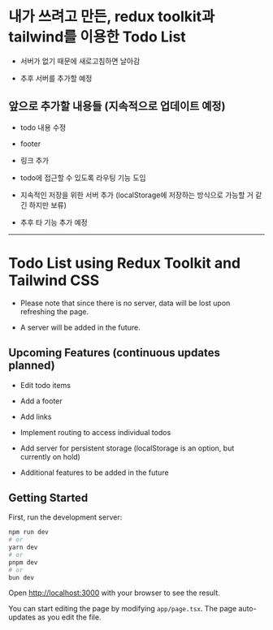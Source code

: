 # 내가 쓰려고 만든, redux toolkit과 tailwind를 이용한 Todo List

* 서버가 없기 때문에 새로고침하면 날아감

* 추후 서버를 추가할 예정

## 앞으로 추가할 내용들 (지속적으로 업데이트 예정)

* todo 내용 수정

* footer

* 링크 추가

* todo에 접근할 수 있도록 라우팅 기능 도입

* 지속적인 저장을 위한 서버 추가 (localStorage에 저장하는 방식으로 가능할 거 같긴 하지만 보류)

* 추후 타 기능 추가 예정

-------------------------------------

# Todo List using Redux Toolkit and Tailwind CSS

* Please note that since there is no server, data will be lost upon refreshing the page.

* A server will be added in the future.

## Upcoming Features (continuous updates planned)
* Edit todo items

* Add a footer

* Add links

* Implement routing to access individual todos

* Add server for persistent storage (localStorage is an option, but currently on hold)

* Additional features to be added in the future

## Getting Started

First, run the development server:

```bash
npm run dev
# or
yarn dev
# or
pnpm dev
# or
bun dev
```

Open [http://localhost:3000](http://localhost:3000) with your browser to see the result.

You can start editing the page by modifying `app/page.tsx`. The page auto-updates as you edit the file.
